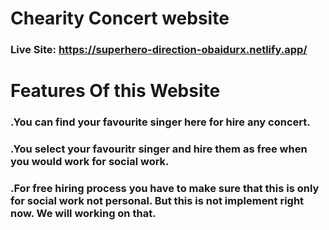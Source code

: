 # Chearity Concert website

### Live Site: https://superhero-direction-obaidurx.netlify.app/

# Features Of this Website

### .You can find your favourite singer here for hire any concert.
### .You select your favouritr singer and hire them as free when you would work for social work. 
### .For free hiring process you have to make sure that this is only for social work not personal. But this is not implement right now. We will working on that.
